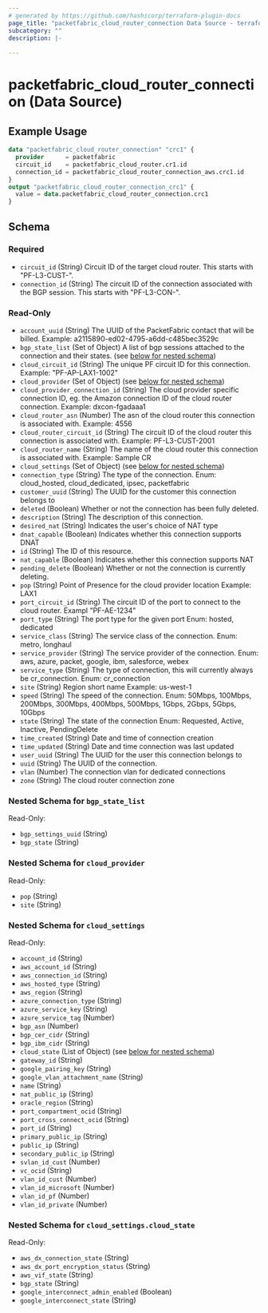 ```yaml
---
# generated by https://github.com/hashicorp/terraform-plugin-docs
page_title: "packetfabric_cloud_router_connection Data Source - terraform-provider-packetfabric"
subcategory: ""
description: |-
  
---
```


# packetfabric_cloud_router_connection (Data Source)



## Example Usage

```terraform
data "packetfabric_cloud_router_connection" "crc1" {
  provider      = packetfabric
  circuit_id    = packetfabric_cloud_router.cr1.id
  connection_id = packetfabric_cloud_router_connection_aws.crc1.id
}
output "packetfabric_cloud_router_connection_crc1" {
  value = data.packetfabric_cloud_router_connection.crc1
}
```

<!-- schema generated by tfplugindocs -->
## Schema

### Required

- `circuit_id` (String) Circuit ID of the target cloud router. This starts with "PF-L3-CUST-".
- `connection_id` (String) The circuit ID of the connection associated with the BGP session. This starts with "PF-L3-CON-".

### Read-Only

- `account_uuid` (String) The UUID of the PacketFabric contact that will be billed.
		Example: a2115890-ed02-4795-a6dd-c485bec3529c
- `bgp_state_list` (Set of Object) A list of bgp sessions attached to the connection and their states. (see [below for nested schema](#nestedatt--bgp_state_list))
- `cloud_circuit_id` (String) The unique PF circuit ID for this connection.
		Example: "PF-AP-LAX1-1002"
- `cloud_provider` (Set of Object) (see [below for nested schema](#nestedatt--cloud_provider))
- `cloud_provider_connection_id` (String) The cloud provider specific connection ID, eg. the Amazon connection ID of the cloud router connection.
		Example: dxcon-fgadaaa1
- `cloud_router_asn` (Number) The asn of the cloud router this connection is associated with.
		Example: 4556
- `cloud_router_circuit_id` (String) The circuit ID of the cloud router this connection is associated with.
		Example: PF-L3-CUST-2001
- `cloud_router_name` (String) The name of the cloud router this connection is associated with.
		Example: Sample CR
- `cloud_settings` (Set of Object) (see [below for nested schema](#nestedatt--cloud_settings))
- `connection_type` (String) The type of the connection.
		 Enum: cloud_hosted, cloud_dedicated, ipsec, packetfabric
- `customer_uuid` (String) The UUID for the customer this connection belongs to
- `deleted` (Boolean) Whether or not the connection has been fully deleted.
- `description` (String) The description of this connection.
- `desired_nat` (String) Indicates the user's choice of NAT type
- `dnat_capable` (Boolean) Indicates whether this connection supports DNAT
- `id` (String) The ID of this resource.
- `nat_capable` (Boolean) Indicates whether this connection supports NAT
- `pending_delete` (Boolean) Whether or not the connection is currently deleting.
- `pop` (String) Point of Presence for the cloud provider location
		Example: LAX1
- `port_circuit_id` (String) The circuit ID of the port to connect to the cloud router.
		 Exampl "PF-AE-1234"
- `port_type` (String) The port type for the given port
		 Enum: hosted, dedicated
- `service_class` (String) The service class of the connection.
		Enum: metro, longhaul
- `service_provider` (String) The service provider of the connection.
		Enum: aws, azure, packet, google, ibm, salesforce, webex
- `service_type` (String) The type of connection, this will currently always be cr_connection.
		Enum: cr_connection
- `site` (String) Region short name
		Example: us-west-1
- `speed` (String) The speed of the connection.
		Enum: 50Mbps, 100Mbps, 200Mbps, 300Mbps, 400Mbps, 500Mbps, 1Gbps, 2Gbps, 5Gbps, 10Gbps
- `state` (String) The state of the connection
		Enum: Requested, Active, Inactive, PendingDelete
- `time_created` (String) Date and time of connection creation
- `time_updated` (String) Date and time connection was last updated
- `user_uuid` (String) The UUID for the user this connection belongs to
- `uuid` (String) The UUID of the connection.
- `vlan` (Number) The connection vlan for dedicated connections
- `zone` (String) The cloud router connection zone

<a id="nestedatt--bgp_state_list"></a>
### Nested Schema for `bgp_state_list`

Read-Only:

- `bgp_settings_uuid` (String)
- `bgp_state` (String)


<a id="nestedatt--cloud_provider"></a>
### Nested Schema for `cloud_provider`

Read-Only:

- `pop` (String)
- `site` (String)


<a id="nestedatt--cloud_settings"></a>
### Nested Schema for `cloud_settings`

Read-Only:

- `account_id` (String)
- `aws_account_id` (String)
- `aws_connection_id` (String)
- `aws_hosted_type` (String)
- `aws_region` (String)
- `azure_connection_type` (String)
- `azure_service_key` (String)
- `azure_service_tag` (Number)
- `bgp_asn` (Number)
- `bgp_cer_cidr` (String)
- `bgp_ibm_cidr` (String)
- `cloud_state` (List of Object) (see [below for nested schema](#nestedobjatt--cloud_settings--cloud_state))
- `gateway_id` (String)
- `google_pairing_key` (String)
- `google_vlan_attachment_name` (String)
- `name` (String)
- `nat_public_ip` (String)
- `oracle_region` (String)
- `port_compartment_ocid` (String)
- `port_cross_connect_ocid` (String)
- `port_id` (String)
- `primary_public_ip` (String)
- `public_ip` (String)
- `secondary_public_ip` (String)
- `svlan_id_cust` (Number)
- `vc_ocid` (String)
- `vlan_id_cust` (Number)
- `vlan_id_microsoft` (Number)
- `vlan_id_pf` (Number)
- `vlan_id_private` (Number)

<a id="nestedobjatt--cloud_settings--cloud_state"></a>
### Nested Schema for `cloud_settings.cloud_state`

Read-Only:

- `aws_dx_connection_state` (String)
- `aws_dx_port_encryption_status` (String)
- `aws_vif_state` (String)
- `bgp_state` (String)
- `google_interconnect_admin_enabled` (Boolean)
- `google_interconnect_state` (String)



